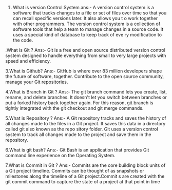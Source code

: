 1. What is version Control System
ans:- A version control system is a software that tracks changes to a file or set of files over time so that you can recall specific versions later. It also allows you t
o work together with other programmers.
The version control system is a collection of software tools that help a team to manage changes in a source code. It uses a special kind of database to keep track of eve
ry modification to the code.


.What is Git ?
Ans:- Git is a free and open source distributed version control system designed to handle everything from small to very large projects with speed and efficiency.

3.What is Github?
Ans:- GitHub is where over 83 million developers shape the future of software, together. Contribute to the open source community, manage your Git repositories.

4.What is Branch in Git ?
Ans:- The git branch command lets you create, list, rename, and delete branches. It doesn't let you switch between branches or put a forked history back together again.
 For this reason, git branch is tightly integrated with the git checkout and git merge commands.

5.What is Repository ?
Ans:- A Git repository tracks and saves the history of all changes made to the files in a Git project. It saves this data in a directory called git also known as the repo
sitory folder. Git uses a version control system to track all changes made to the project and save them in the repository.

6.What is git bash?
Ans:- Git Bash is an application that provides Git command line experience on the Operating System. 

7.What is Commit in Git ?
Ans:- Commits are the core building block units of a Git project timeline. Commits can be thought of as snapshots or milestones along the timeline of a Git project.Commit
s are created with the git commit command to capture the state of a project at that point in time


